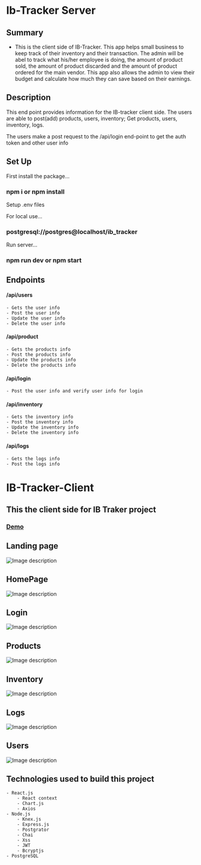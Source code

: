 # Ib-Tracker Server

## Summary
- This is the client side of IB-Tracker. This app helps small business to keep track of their inventory and their transaction. The admin will be abel to track what his/her employee is doing, the amount of product sold, the amount of product discarded and the amount of product ordered for the main vendor. This app also allows the admin to view their budget and calculate how much they can save  based on their earnings.  

## Description

This end point provides information for the IB-tracker client side. The users are able to post(add) products, users, inventory; Get products, users, inventory, logs.

The users make a post request to the /api/login end-point to get the auth token and other user info  


## Set Up

First install the package...

### npm i or npm install 

Setup .env files

For local use...
### postgresql://postgres@localhost/ib_tracker


Run server...

### npm run dev or npm start


## Endpoints


#### /api/users
    - Gets the user info
    - Post the user info
    - Update the user info
    - Delete the user info

#### /api/product
    - Gets the products info
    - Post the products info
    - Update the products info
    - Delete the products info

#### /api/login    
    - Post the user info and verify user info for login


#### /api/inventory
    - Gets the inventory info
    - Post the inventory info
    - Update the inventory info
    - Delete the inventory info

#### /api/logs
    - Gets the logs info
    - Post the logs info
   
   
 # IB-Tracker-Client  
## This the client side for IB Traker project 

### [Demo](https://ib-tracker-client.vercel.app)

## Landing page
![Image description](https://github.com/KidusY/IB-Tracker-Client/blob/master/screenShots/landing%20page.PNG)

## HomePage
![Image description](https://github.com/KidusY/IB-Tracker-Client/blob/master/screenShots/home.PNG)

## Login
![Image description](https://github.com/KidusY/IB-Tracker-Client/blob/master/screenShots/login.PNG)

## Products
![Image description](https://github.com/KidusY/IB-Tracker-Client/blob/master/screenShots/products.PNG)

## Inventory
![Image description](https://github.com/KidusY/IB-Tracker-Client/blob/master/screenShots/inventory.PNG)

## Logs
![Image description](https://github.com/KidusY/IB-Tracker-Client/blob/master/screenShots/logs.PNG)

## Users
![Image description](https://github.com/KidusY/IB-Tracker-Client/blob/master/screenShots/users.PNG)


## Technologies used to build this project 
    - React.js
        - React context 
        - Chart.js
        - Axios
    - Node.js
        - Knex.js
        - Express.js
        - Postgrator
        - Chai
        - Xss
        - JWT
        - Bcryptjs 
    - PostgreSQL


